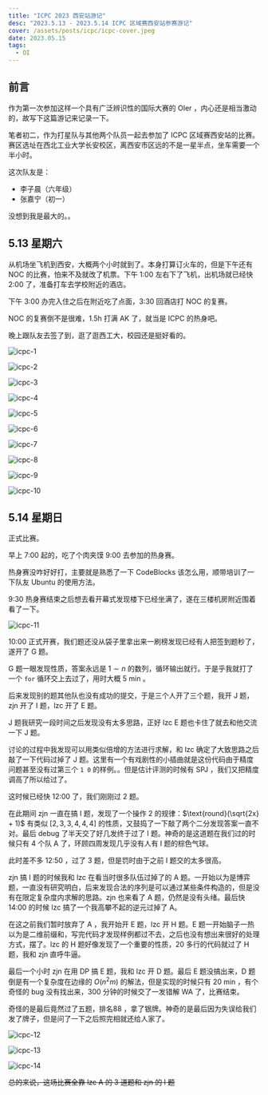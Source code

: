 ```yaml
---
title: "ICPC 2023 西安站游记"
desc: "2023.5.13 - 2023.5.14 ICPC 区域赛西安站参赛游记"
cover: /assets/posts/icpc/icpc-cover.jpeg
date: 2023.05.15
tags:
  - OI
---
```


## 前言

作为第一次参加这样一个具有广泛辨识性的国际大赛的 OIer ，内心还是相当激动的，故写下这篇游记来记录一下。

笔者初二，作为打星队与其他两个队员一起去参加了 ICPC 区域赛西安站的比赛。赛区选址在西北工业大学长安校区，离西安市区远的不是一星半点，坐车需要一个半小时。

这次队友是：

- 李子晨（六年级）
- 张嘉宁（初一）

没想到我是最大的。。

## 5.13 星期六

从机场坐飞机到西安，大概两个小时就到了。本身打算订火车的，但是下午还有 NOC 的比赛，怕来不及就改了机票。下午 1:00 左右下了飞机，出机场就已经快 2:00 了，准备打车去学校附近的酒店。

下午 3:00 办完入住之后在附近吃了点面，3:30 回酒店打 NOC 的复赛。

NOC 的复赛倒不是很难，1.5h 打满 AK 了，就当是 ICPC 的热身吧。

晚上跟队友去签了到，逛了逛西工大，校园还是挺好看的。

![icpc-1](/Volumes/Data/Develop/React/sams-blog/public/assets/posts/icpc/icpc-1.jpeg)

![icpc-2](/Volumes/Data/Develop/React/sams-blog/public/assets/posts/icpc/icpc-2.jpeg)

![icpc-3](/Volumes/Data/Develop/React/sams-blog/public/assets/posts/icpc/icpc-3.jpeg)

![icpc-4](/Volumes/Data/Develop/React/sams-blog/public/assets/posts/icpc/icpc-4.jpeg)

![icpc-5](/Volumes/Data/Develop/React/sams-blog/public/assets/posts/icpc/icpc-5.jpeg)

![icpc-6](/Volumes/Data/Develop/React/sams-blog/public/assets/posts/icpc/icpc-6.jpeg)

![icpc-7](/Volumes/Data/Develop/React/sams-blog/public/assets/posts/icpc/icpc-7.jpeg)

![icpc-8](/Volumes/Data/Develop/React/sams-blog/public/assets/posts/icpc/icpc-8.jpeg)

![icpc-9](/Volumes/Data/Develop/React/sams-blog/public/assets/posts/icpc/icpc-9.jpeg)

![icpc-10](/Volumes/Data/Develop/React/sams-blog/public/assets/posts/icpc/icpc-10.jpeg)

## 5.14 星期日

正式比赛。

早上 7:00 起的，吃了个肉夹馍 9:00 去参加的热身赛。

热身赛没咋好好打，主要就是熟悉了一下 CodeBlocks 该怎么用，顺带培训了一下队友 Ubuntu 的使用方法。

9:30 热身赛结束之后想去看开幕式发现楼下已经坐满了，遂在三楼机房附近围着看了一下。

![icpc-11](/Volumes/Data/Develop/React/sams-blog/public/assets/posts/icpc/icpc-11.jpeg)

10:00 正式开赛，我们题还没从袋子里拿出来一刷榜发现已经有人把签到题秒了，遂开了 G 题。

G 题一眼发现性质，答案永远是 $1 \sim n$ 的数列，循环输出就行。于是乎我就打了一个 `for` 循环交上去过了，用时大概 5 min 。

后来发现别的题其他队也没有成功的提交，于是三个人开了三个题，我开 J 题，zjn 开了 I 题，lzc 开了 E 题。

J 题我研究一段时间之后发现没有太多思路，正好 lzc E 题也卡住了就去和他交流一下 J 题。

讨论的过程中我发现可以用类似倍增的方法进行求解，和 lzc 确定了大致思路之后敲了一下代码过掉了 J 题。这里有一个有戏剧性的小插曲就是这份代码由于精度问题甚至没有过第三个 `1 0` 的样例。。但是估计评测的时候有 SPJ ，我们又把精度调高了所以给过了。

这时候已经快 12:00 了，我们刚刚过 2 题。

在此期间 zjn 一直在搞 I 题，发现了一个操作 $2$ 的规律：$\text{round}(\sqrt{2x} + 1)$ 有类似 $[2, 3, 3, 4, 4, 4]$ 的性质，又鼓捣了一下敲了两个二分发现答案一直不对。最后 debug 了半天交了好几发终于过了 I 题。神奇的是这道题在我们过的时候只有 4 个队 A 了，环顾四周发现几乎没有人有 I 题的棕色气球。

此时差不多 12:50 ，过了 3 题，但是罚时由于之前 I 题交的太多很高。

zjn 搞 I 题的时候我和 lzc 在看当时很多队伍过掉了的 A 题。一开始以为是博弈题，一直没有研究明白，后来发现合法的序列是可以通过某些条件构造的，但是没有在限定复杂度内求解的思路。zjn 也来看了 A 题，仍然是没有头绪。最后快 14:00 的时候 lzc 搞了一个我高攀不起的逆元过掉了 A。

在这之前我们暂时放弃了 A ，我开始开 E 题，lzc 开 H 题。E 题一开始脑子一热以为是二维前缀和，写完代码才发现样例都过不去，之后也没有想出来很好的处理方式，摆了。lzc 的 H 题好像发现了一个重要的性质，20 多行的代码就过了 H 题，我和 zjn 直呼牛逼。

最后一个小时 zjn 在用 DP 搞 E 题，我和 lzc 开 D 题。最后 E 题没搞出来，D 题倒是有一个复杂度在边缘的 $O(n^2m)$ 的解法，但是实现的时候只有 20 min ，有个奇怪的 bug 没有找出来，300 分钟的时候交了一发错解 WA 了，比赛结束。

奇怪的是最后竟然过了五题，排名88 ，拿了银牌。神奇的是最后因为失误给我们发了牌子，但是问了一下之后照完相就还给人家了。

![icpc-12](/Volumes/Data/Develop/React/sams-blog/public/assets/posts/icpc/icpc-12.jpg)

![icpc-13](/Volumes/Data/Develop/React/sams-blog/public/assets/posts/icpc/icpc-13.jpg)

![icpc-14](/Volumes/Data/Develop/React/sams-blog/public/assets/posts/icpc/icpc-14.jpeg)

~~总的来说，这场比赛全靠 lzc A 的 3 道题和 zjn 的 I 题~~